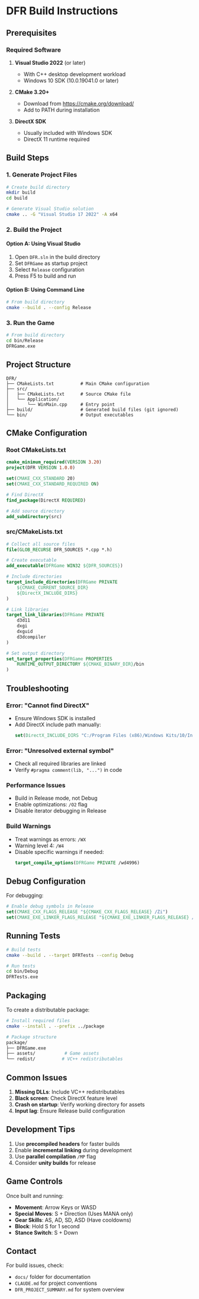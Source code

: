 # DFR Build Instructions

## Prerequisites

### Required Software
1. **Visual Studio 2022** (or later)
   - With C++ desktop development workload
   - Windows 10 SDK (10.0.19041.0 or later)
   
2. **CMake 3.20+**
   - Download from https://cmake.org/download/
   - Add to PATH during installation

3. **DirectX SDK**
   - Usually included with Windows SDK
   - DirectX 11 runtime required

## Build Steps

### 1. Generate Project Files

```bash
# Create build directory
mkdir build
cd build

# Generate Visual Studio solution
cmake .. -G "Visual Studio 17 2022" -A x64
```

### 2. Build the Project

#### Option A: Using Visual Studio
1. Open `DFR.sln` in the build directory
2. Set `DFRGame` as startup project
3. Select `Release` configuration
4. Press F5 to build and run

#### Option B: Using Command Line
```bash
# From build directory
cmake --build . --config Release
```

### 3. Run the Game

```bash
# From build directory
cd bin/Release
DFRGame.exe
```

## Project Structure

```
DFR/
├── CMakeLists.txt          # Main CMake configuration
├── src/
│   ├── CMakeLists.txt      # Source CMake file
│   └── Application/
│       └── WinMain.cpp     # Entry point
├── build/                  # Generated build files (git ignored)
└── bin/                    # Output executables
```

## CMake Configuration

### Root CMakeLists.txt
```cmake
cmake_minimum_required(VERSION 3.20)
project(DFR VERSION 1.0.0)

set(CMAKE_CXX_STANDARD 20)
set(CMAKE_CXX_STANDARD_REQUIRED ON)

# Find DirectX
find_package(DirectX REQUIRED)

# Add source directory
add_subdirectory(src)
```

### src/CMakeLists.txt
```cmake
# Collect all source files
file(GLOB_RECURSE DFR_SOURCES *.cpp *.h)

# Create executable
add_executable(DFRGame WIN32 ${DFR_SOURCES})

# Include directories
target_include_directories(DFRGame PRIVATE 
    ${CMAKE_CURRENT_SOURCE_DIR}
    ${DirectX_INCLUDE_DIRS}
)

# Link libraries
target_link_libraries(DFRGame PRIVATE
    d3d11
    dxgi
    dxguid
    d3dcompiler
)

# Set output directory
set_target_properties(DFRGame PROPERTIES
    RUNTIME_OUTPUT_DIRECTORY ${CMAKE_BINARY_DIR}/bin
)
```

## Troubleshooting

### Error: "Cannot find DirectX"
- Ensure Windows SDK is installed
- Add DirectX include path manually:
  ```cmake
  set(DirectX_INCLUDE_DIRS "C:/Program Files (x86)/Windows Kits/10/Include/10.0.19041.0/um")
  ```

### Error: "Unresolved external symbol"
- Check all required libraries are linked
- Verify `#pragma comment(lib, "...")` in code

### Performance Issues
- Build in Release mode, not Debug
- Enable optimizations: `/O2` flag
- Disable iterator debugging in Release

### Build Warnings
- Treat warnings as errors: `/WX`
- Warning level 4: `/W4`
- Disable specific warnings if needed:
  ```cmake
  target_compile_options(DFRGame PRIVATE /wd4996)
  ```

## Debug Configuration

For debugging:
```cmake
# Enable debug symbols in Release
set(CMAKE_CXX_FLAGS_RELEASE "${CMAKE_CXX_FLAGS_RELEASE} /Zi")
set(CMAKE_EXE_LINKER_FLAGS_RELEASE "${CMAKE_EXE_LINKER_FLAGS_RELEASE} /DEBUG")
```

## Running Tests

```bash
# Build tests
cmake --build . --target DFRTests --config Debug

# Run tests
cd bin/Debug
DFRTests.exe
```

## Packaging

To create a distributable package:

```bash
# Install required files
cmake --install . --prefix ../package

# Package structure
package/
├── DFRGame.exe
├── assets/           # Game assets
└── redist/          # VC++ redistributables
```

## Common Issues

1. **Missing DLLs**: Include VC++ redistributables
2. **Black screen**: Check DirectX feature level
3. **Crash on startup**: Verify working directory for assets
4. **Input lag**: Ensure Release build configuration

## Development Tips

1. Use **precompiled headers** for faster builds
2. Enable **incremental linking** during development
3. Use **parallel compilation** `/MP` flag
4. Consider **unity builds** for release

## Game Controls

Once built and running:
- **Movement**: Arrow Keys or WASD
- **Special Moves**: S + Direction (Uses MANA only)
- **Gear Skills**: AS, AD, SD, ASD (Have cooldowns)
- **Block**: Hold S for 1 second
- **Stance Switch**: S + Down

## Contact

For build issues, check:
- `docs/` folder for documentation
- `CLAUDE.md` for project conventions
- `DFR_PROJECT_SUMMARY.md` for system overview